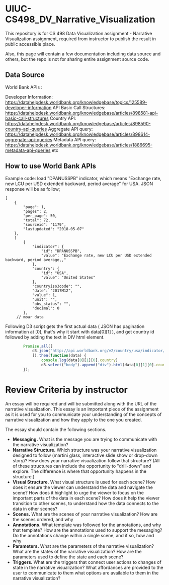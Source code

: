 # UIUC-CS498_DV_Narrative_Visualization

This repository is for CS 498 Data Visualization assignment - Narrative Visualization assignment, required from instructor to publish the result in public accessible place. 

Also, this page will contain a few documentation including data source and others, but the repo is not for sharing entire assignment source code. 

## Data Source

World Bank APIs : 

Developer Information: https://datahelpdesk.worldbank.org/knowledgebase/topics/125589-developer-information
API Basic Call Structures: https://datahelpdesk.worldbank.org/knowledgebase/articles/898581-api-basic-call-structures
Country API: https://datahelpdesk.worldbank.org/knowledgebase/articles/898590-country-api-queries
Aggregate API query: https://datahelpdesk.worldbank.org/knowledgebase/articles/898614-aggregate-api-queries
Metadata API query: https://datahelpdesk.worldbank.org/knowledgebase/articles/1886695-metadata-api-queries
etc

## How to use World Bank APIs

Example code: load "DPANUSSPB" indicator, which means "Exchange rate, new LCU per USD extended backward, period average" for USA. JSON response will be as follow;

```
[
    {
        "page": 1,
        "pages": 2,
        "per_page": 50,
        "total": 72,
        "sourceid": "1179",
        "lastupdated": "2018-05-07"
    },
    [
        {
            "indicator": {
                "id": "DPANUSSPB",
                "value": "Exchange rate, new LCU per USD extended backward, period average,,"
            },
            "country": {
                "id": "USA",
                "value": "United States"
            },
            "countryiso3code": "",
            "date": "2017M12",
            "value": 1,
            "unit": "",
            "obs_status": "",
            "decimal": 0
        },
     // moar data
```

Following D3 script gets the first actual data ( JSON has pagination information at [0], that's why it start with data[0][1] ), and get country id followed by adding the text in DIV html element.  
```javascript
        Promise.all([
            d3.json("http://api.worldbank.org/v2/country/usa/indicator/DPANUSSPB?date=2012M01:2017M12&format=json")
            ]).then(function(data) {
                console.log(data[0][1][0].country) 
                d3.select("body").append("div").html(data[0][1][0].country.id);
        });
```

# Review Criteria by instructor

An essay will be required and will be submitted along with the URL of the narrative visualization. This essay is an important piece of the assignment as it is used for you to communicate your understanding of the concepts of narrative visualization and how they apply to the one you created.

The essay should contain the following sections.

* <b>Messaging.</b> What is the message you are trying to communicate with the narrative visualization?
* <b>Narrative Structure.</b> Which structure was your narrative visualization designed to follow (martini glass, interactive slide show or drop-down story)? How does your narrative visualization follow that structure? (All of these structures can include the opportunity to "drill-down" and explore. The difference is where that opportunity happens in the structure.)
* <b>Visual Structure.</b> What visual structure is used for each scene? How does it ensure the viewer can understand the data and navigate the scene? How does it highlight to urge the viewer to focus on the important parts of the data in each scene? How does it help the viewer transition to other scenes, to understand how the data connects to the data in other scenes?
* <b>Scenes.</b> What are the scenes of your narrative visualization? How are the scenes ordered, and why
* <b>Annotations.</b> What template was followed for the annotations, and why that template? How are the annotations used to support the messaging? Do the annotations change within a single scene, and if so, how and why
* <b>Parameters.</b> What are the parameters of the narrative visualization? What are the states of the narrative visualization? How are the parameters used to define the state and each scene?
* <b>Triggers.</b> What are the triggers that connect user actions to changes of state in the narrative visualization? What affordances are provided to the user to communicate to them what options are available to them in the narrative visualization?
